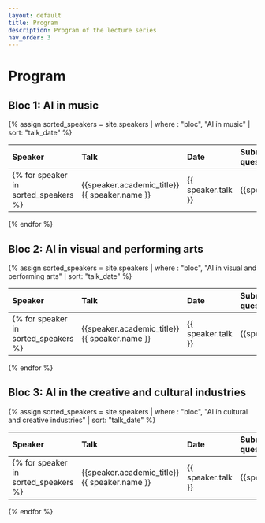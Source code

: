 ```yaml
---
layout: default
title: Program
description: Program of the lecture series
nav_order: 3
---
```


# Program


## Bloc 1: AI in music

{% assign sorted_speakers = site.speakers | where : "bloc", "AI in music" | sort: "talk_date" %}


| Speaker | Talk | Date | Submit your questions |
|:--------|:------|:-----|:-------------------|
{% for speaker in sorted_speakers %}| {{speaker.academic_title}} {{ speaker.name }} | {{ speaker.talk }} | {{speaker.talk_date | date: "%B %d, %Y"}} at {{ speaker.talk_date | date: "%H:%M" }} |[Questions](/lecture-series/speakers/{{ speaker.slug }}){: .btn } |
{% endfor %}


## Bloc 2: AI in visual and performing arts

{% assign sorted_speakers = site.speakers | where : "bloc", "AI in visual and performing arts" | sort: "talk_date" %}

| Speaker | Talk | Date | Submit your questions |
|:--------|:------|:-----|:-------------------|
{% for speaker in sorted_speakers %}| {{speaker.academic_title}} {{ speaker.name }} | {{ speaker.talk }} | {{speaker.talk_date | date: "%B %d, %Y"}} at {{ speaker.talk_date | date: "%H:%M" }} |[Questions](/lecture-series/speakers/{{ speaker.slug }}){: .btn } |
{% endfor %}



## Bloc 3: AI in the creative and cultural industries

{% assign sorted_speakers = site.speakers | where : "bloc", "AI in cultural and creative industries" | sort: "talk_date" %}

| Speaker | Talk | Date | Submit your questions |
|:--------|:------|:-----|:-------------------|
{% for speaker in sorted_speakers %}| {{speaker.academic_title}} {{ speaker.name }} | {{ speaker.talk }} | {{speaker.talk_date | date: "%B %d, %Y"}} at {{ speaker.talk_date | date: "%H:%M" }} |[Questions](/lecture-series/speakers/{{ speaker.slug }}){: .btn } |
{% endfor %}

